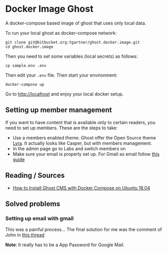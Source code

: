 # Docker Image Ghost

A docker-compose based image of ghost that uses only local data.

To run your local ghost as docker-compose network:

```shell
git clone git@bitbucket.org:tgartner/ghost.docker.image.git
cd ghost.docker.image
```

Then you need to set some variables (local secrets) as follows:

```shell
cp sample.env .env
```

Then edit your `.env` file. Then start your environment:

```shell
docker-compose up
```

Go to [http://localhost](http://localhost) and enjoy your local docker setup.

## Setting up member management

If you want to have content that is available only to certain readers, you need to set up members. These are the steps to take:

- Use a members enabled theme. Ghost offer the Open Source theme [Lyra](https://github.com/TryGhost/Lyra). It actually looks like Casper, but with members management.
- In the admin page go to Labs and switch members on
- Make sure your email is properly set up. For Gmail as email follow [this guide](https://www.qoncious.com/questions/how-setup-ghost-send-email-using-gmail)

## Reading / Sources

- [How to Install Ghost CMS with Docker Compose on Ubuntu 18.04](https://www.linode.com/docs/websites/cms/how-to-install-ghost-cms-with-docker-compose-on-ubuntu-18-04/)

## Solved problems

### Setting up email with gmail

This was a painful process... The final solution for me was the comment of John in [this thread](https://forum.ghost.org/t/gmail-email-problem-configuration/10421)

**Note**: It really has to be a App Password for Google Mail.
